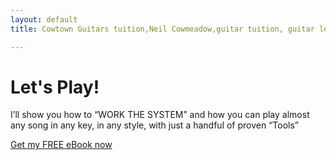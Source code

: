 ```yaml
---
layout: default
title: Cowtown Guitars tuition,Neil Cowmeadow,guitar tuition, guitar lessons, guitar teacher, Bass Lessons, Instrument Repair, Technician

---
```




<div class="jumbotron">
  <div class="text">
    <h1>Let's Play!</h1>
    <p class="lead">
   I’ll show you how to “WORK THE SYSTEM” and how you can play almost any song in any key, in any style, with just a handful of proven “Tools”  
    </p>

  </div>

  <div class="button">
    <a class="btn btn-large btn-success" href="http://cowtown.wufoo.com/forms/z7x4m1/" onclick="window.open(this.href,  null, 'height=380, width=680, toolbar=0, location=0, status=1, scrollbars=1, resizable=1'); return false">
      Get my <u>FREE</u> eBook now
    </a>
  </div>
</div>
